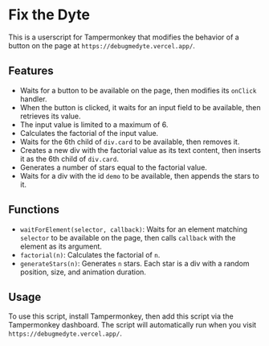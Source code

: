 # Fix the Dyte

This is a userscript for Tampermonkey that modifies the behavior of a button on the page at `https://debugmedyte.vercel.app/`.

## Features

- Waits for a button to be available on the page, then modifies its `onClick` handler.
- When the button is clicked, it waits for an input field to be available, then retrieves its value.
- The input value is limited to a maximum of 6.
- Calculates the factorial of the input value.
- Waits for the 6th child of `div.card` to be available, then removes it.
- Creates a new div with the factorial value as its text content, then inserts it as the 6th child of `div.card`.
- Generates a number of stars equal to the factorial value.
- Waits for a div with the id `demo` to be available, then appends the stars to it.

## Functions

- `waitForElement(selector, callback)`: Waits for an element matching `selector` to be available on the page, then calls `callback` with the element as its argument.
- `factorial(n)`: Calculates the factorial of `n`.
- `generateStars(n)`: Generates `n` stars. Each star is a div with a random position, size, and animation duration.

## Usage

To use this script, install Tampermonkey, then add this script via the Tampermonkey dashboard. The script will automatically run when you visit `https://debugmedyte.vercel.app/`.